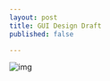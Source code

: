 ```yaml
---
layout: post
title: GUI Design Draft
published: false

---
```


![img](https://github.com/UHMCyberAnalytics/UHMCyberAnalytics.github.io/blob/e50a73c0ac713086e534190893733d45831bd45b/images/GUIdemo.png?raw=true)


